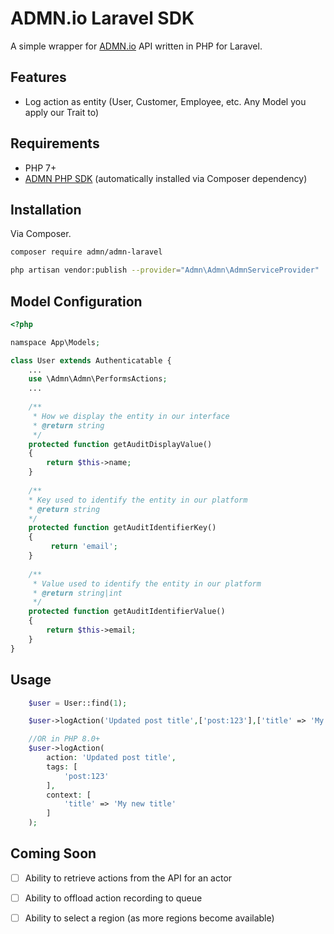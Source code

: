 # ADMN.io Laravel SDK

A simple wrapper for [ADMN.io](https://admn.io) API written in PHP for Laravel.

## Features

- Log action as entity (User, Customer, Employee, etc. Any Model you apply our Trait to)

## Requirements

- PHP 7+
- [ADMN PHP SDK](https://github.com/admnio/admn-php) (automatically installed via Composer dependency)

## Installation

Via Composer.

```bash
composer require admn/admn-laravel

php artisan vendor:publish --provider="Admn\Admn\AdmnServiceProvider"
```

## Model Configuration

```php
<?php 

namspace App\Models;

class User extends Authenticatable {
    ...
    use \Admn\Admn\PerformsActions;
    ...
        
    /**
     * How we display the entity in our interface 
     * @return string
     */
    protected function getAuditDisplayValue()
    {
        return $this->name;
    }
    
    /**
    * Key used to identify the entity in our platform 
    * @return string
    */
    protected function getAuditIdentifierKey()
    {
         return 'email';
    }
    
    /**
     * Value used to identify the entity in our platform 
     * @return string|int
     */
    protected function getAuditIdentifierValue()
    {
        return $this->email;
    }
}

```

## Usage

```php
    $user = User::find(1);

    $user->logAction('Updated post title',['post:123'],['title' => 'My new title']);

    //OR in PHP 8.0+
    $user->logAction(
        action: 'Updated post title',
        tags: [
            'post:123'
        ],
        context: [
            'title' => 'My new title'
        ]
    );
```


## Coming Soon

* [ ] Ability to retrieve actions from the API for an actor
* [ ] Ability to offload action recording to queue
* [ ] Ability to select a region (as more regions become available)

